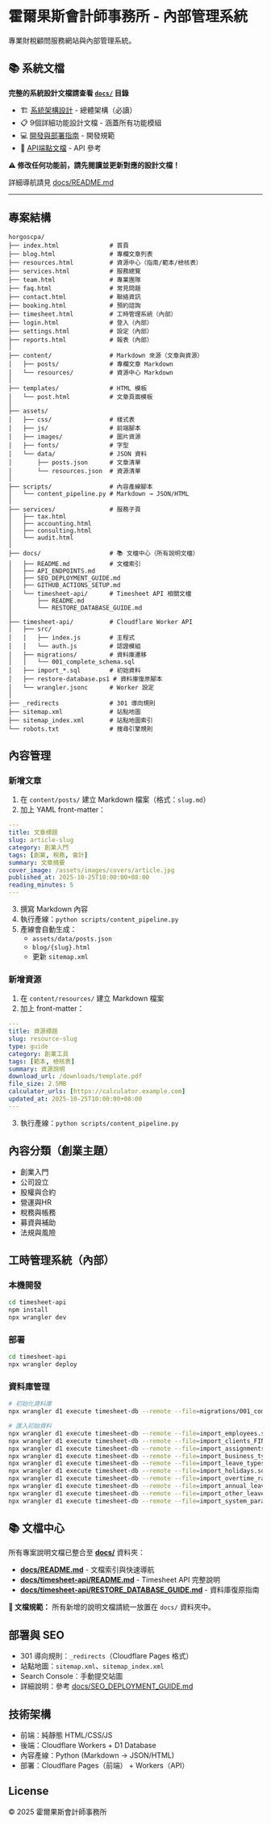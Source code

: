 # 霍爾果斯會計師事務所 - 內部管理系統

專業財稅顧問服務網站與內部管理系統。

## 📚 系統文檔

**完整的系統設計文檔請查看 [`docs/`](./docs/) 目錄**

- 🏗️ [系統架構設計](./docs/系統架構設計.md) - 總體架構（必讀）
- 📋 9個詳細功能設計文檔 - 涵蓋所有功能模組
- 💻 [開發與部署指南](./docs/開發與部署指南.md) - 開發規範
- 🔌 [API端點文檔](./docs/API端點文檔.md) - API 參考

**⚠️ 修改任何功能前，請先閱讀並更新對應的設計文檔！**

詳細導航請見 [docs/README.md](./docs/README.md)

---

## 專案結構

```
horgoscpa/
├── index.html              # 首頁
├── blog.html               # 專欄文章列表
├── resources.html          # 資源中心（指南/範本/檢核表）
├── services.html           # 服務總覽
├── team.html               # 專業團隊
├── faq.html                # 常見問題
├── contact.html            # 聯絡資訊
├── booking.html            # 預約諮詢
├── timesheet.html          # 工時管理系統（內部）
├── login.html              # 登入（內部）
├── settings.html           # 設定（內部）
├── reports.html            # 報表（內部）
│
├── content/                # Markdown 來源（文章與資源）
│   ├── posts/              # 專欄文章 Markdown
│   └── resources/          # 資源中心 Markdown
│
├── templates/              # HTML 模板
│   └── post.html           # 文章頁面模板
│
├── assets/
│   ├── css/                # 樣式表
│   ├── js/                 # 前端腳本
│   ├── images/             # 圖片資源
│   ├── fonts/              # 字型
│   └── data/               # JSON 資料
│       ├── posts.json      # 文章清單
│       └── resources.json  # 資源清單
│
├── scripts/                # 內容產線腳本
│   └── content_pipeline.py # Markdown → JSON/HTML
│
├── services/               # 服務子頁
│   ├── tax.html
│   ├── accounting.html
│   ├── consulting.html
│   └── audit.html
│
├── docs/                   # 📚 文檔中心（所有說明文檔）
│   ├── README.md           # 文檔索引
│   ├── API_ENDPOINTS.md
│   ├── SEO_DEPLOYMENT_GUIDE.md
│   ├── GITHUB_ACTIONS_SETUP.md
│   └── timesheet-api/      # Timesheet API 相關文檔
│       ├── README.md
│       └── RESTORE_DATABASE_GUIDE.md
│
├── timesheet-api/          # Cloudflare Worker API
│   ├── src/
│   │   ├── index.js        # 主程式
│   │   └── auth.js         # 認證模組
│   ├── migrations/         # 資料庫遷移
│   │   └── 001_complete_schema.sql
│   ├── import_*.sql        # 初始資料
│   ├── restore-database.ps1 # 資料庫復原腳本
│   └── wrangler.jsonc      # Worker 設定
│
├── _redirects              # 301 導向規則
├── sitemap.xml             # 站點地圖
├── sitemap_index.xml       # 站點地圖索引
└── robots.txt              # 搜尋引擎規則
```

## 內容管理

### 新增文章

1. 在 `content/posts/` 建立 Markdown 檔案（格式：`slug.md`）
2. 加上 YAML front-matter：

```yaml
---
title: 文章標題
slug: article-slug
category: 創業入門
tags: [創業, 稅務, 會計]
summary: 文章摘要
cover_image: /assets/images/covers/article.jpg
published_at: 2025-10-25T10:00:00+08:00
reading_minutes: 5
---
```

3. 撰寫 Markdown 內容
4. 執行產線：`python scripts/content_pipeline.py`
5. 產線會自動生成：
   - `assets/data/posts.json`
   - `blog/{slug}.html`
   - 更新 `sitemap.xml`

### 新增資源

1. 在 `content/resources/` 建立 Markdown 檔案
2. 加上 front-matter：

```yaml
---
title: 資源標題
slug: resource-slug
type: guide
category: 創業工具
tags: [範本, 檢核表]
summary: 資源說明
download_url: /downloads/template.pdf
file_size: 2.5MB
calculator_urls: [https://calculator.example.com]
updated_at: 2025-10-25T10:00:00+08:00
---
```

3. 執行產線：`python scripts/content_pipeline.py`

## 內容分類（創業主題）

- 創業入門
- 公司設立
- 股權與合約
- 營運與HR
- 稅務與帳務
- 募資與補助
- 法規與風險

## 工時管理系統（內部）

### 本機開發

```bash
cd timesheet-api
npm install
npx wrangler dev
```

### 部署

```bash
cd timesheet-api
npx wrangler deploy
```

### 資料庫管理

```bash
# 初始化資料庫
npx wrangler d1 execute timesheet-db --remote --file=migrations/001_complete_schema.sql

# 匯入初始資料
npx wrangler d1 execute timesheet-db --remote --file=import_employees.sql
npx wrangler d1 execute timesheet-db --remote --file=import_clients_FINAL.sql
npx wrangler d1 execute timesheet-db --remote --file=import_assignments.sql
npx wrangler d1 execute timesheet-db --remote --file=import_business_types.sql
npx wrangler d1 execute timesheet-db --remote --file=import_leave_types.sql
npx wrangler d1 execute timesheet-db --remote --file=import_holidays.sql
npx wrangler d1 execute timesheet-db --remote --file=import_overtime_rates.sql
npx wrangler d1 execute timesheet-db --remote --file=import_annual_leave_rules.sql
npx wrangler d1 execute timesheet-db --remote --file=import_other_leave_rules.sql
npx wrangler d1 execute timesheet-db --remote --file=import_system_parameters.sql
```

## 📚 文檔中心

所有專案說明文檔已整合至 **[docs/](./docs/)** 資料夾：

- **[docs/README.md](./docs/README.md)** - 文檔索引與快速導航
- **[docs/timesheet-api/README.md](./docs/timesheet-api/README.md)** - Timesheet API 完整說明
- **[docs/timesheet-api/RESTORE_DATABASE_GUIDE.md](./docs/timesheet-api/RESTORE_DATABASE_GUIDE.md)** - 資料庫復原指南

**📝 文檔規範：** 所有新增的說明文檔請統一放置在 `docs/` 資料夾中。

## 部署與 SEO

- 301 導向規則：`_redirects`（Cloudflare Pages 格式）
- 站點地圖：`sitemap.xml`、`sitemap_index.xml`
- Search Console：手動提交站圖
- 詳細說明：參考 [docs/SEO_DEPLOYMENT_GUIDE.md](./docs/SEO_DEPLOYMENT_GUIDE.md)

## 技術架構

- 前端：純靜態 HTML/CSS/JS
- 後端：Cloudflare Workers + D1 Database
- 內容產線：Python (Markdown → JSON/HTML)
- 部署：Cloudflare Pages（前端） + Workers（API）

## License

© 2025 霍爾果斯會計師事務所
